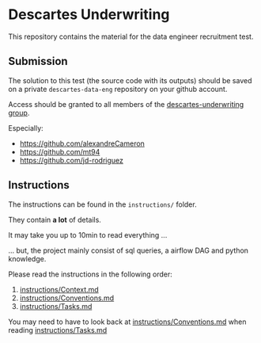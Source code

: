 # Descartes Underwriting

This repository contains the material for the data engineer recruitment test.

## Submission

The solution to this test (the source code with its outputs) should be saved on a private `descartes-data-eng` repository on your github account.

Access should be granted to all members of the [descartes-underwriting group](https://github.com/orgs/descartes-underwriting/people).

Especially:

* <https://github.com/alexandreCameron>
* <https://github.com/mt94>
* <https://github.com/jd-rodriguez>

## Instructions

The instructions can be found in the `instructions/` folder.

They contain **a lot** of details.

It may take you up to 10min to read everything ...

... but, the project mainly consist of sql queries, a airflow DAG and python knowledge.

Please read the instructions in the following order:

1. [instructions/Context.md](instructions/Context.md)
2. [instructions/Conventions.md](instructions/Conventions.md)
3. [instructions/Tasks.md](instructions/Tasks.md)

You may need to have to look back at [instructions/Conventions.md](instructions/Conventions.md) when reading [instructions/Tasks.md](instructions/Tasks.md)
